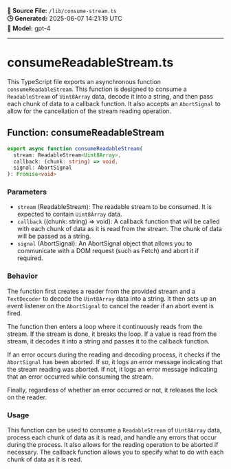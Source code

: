 **📄 Source File:** `/lib/consume-stream.ts`  
**🕒 Generated:** 2025-06-07 14:21:19 UTC  
**🤖 Model:** gpt-4

---

# consumeReadableStream.ts

This TypeScript file exports an asynchronous function `consumeReadableStream`. This function is designed to consume a `ReadableStream` of `Uint8Array` data, decode it into a string, and then pass each chunk of data to a callback function. It also accepts an `AbortSignal` to allow for the cancellation of the stream reading operation.

## Function: consumeReadableStream

```typescript
export async function consumeReadableStream(
  stream: ReadableStream<Uint8Array>,
  callback: (chunk: string) => void,
  signal: AbortSignal
): Promise<void>
```

### Parameters

- `stream` (ReadableStream<Uint8Array>): The readable stream to be consumed. It is expected to contain `Uint8Array` data.
- `callback` ((chunk: string) => void): A callback function that will be called with each chunk of data as it is read from the stream. The chunk of data will be passed as a string.
- `signal` (AbortSignal): An AbortSignal object that allows you to communicate with a DOM request (such as Fetch) and abort it if required.

### Behavior

The function first creates a reader from the provided stream and a `TextDecoder` to decode the `Uint8Array` data into a string. It then sets up an event listener on the `AbortSignal` to cancel the reader if an abort event is fired.

The function then enters a loop where it continuously reads from the stream. If the stream is done, it breaks the loop. If a value is read from the stream, it decodes it into a string and passes it to the callback function.

If an error occurs during the reading and decoding process, it checks if the `AbortSignal` has been aborted. If so, it logs an error message indicating that the stream reading was aborted. If not, it logs an error message indicating that an error occurred while consuming the stream.

Finally, regardless of whether an error occurred or not, it releases the lock on the reader.

### Usage

This function can be used to consume a `ReadableStream` of `Uint8Array` data, process each chunk of data as it is read, and handle any errors that occur during the process. It also allows for the reading operation to be aborted if necessary. The callback function allows you to specify what to do with each chunk of data as it is read.